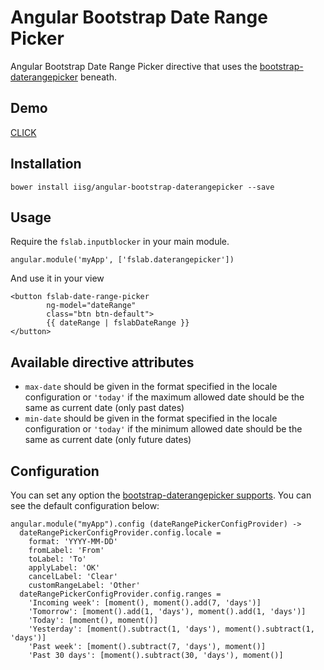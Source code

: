 # Angular Bootstrap Date Range Picker

Angular Bootstrap Date Range Picker directive that uses the [bootstrap-daterangepicker](https://github.com/dangrossman/bootstrap-daterangepicker) beneath.

## Demo
[CLICK](http://iisg.github.io/angular-bootstrap-daterangepicker/)

## Installation

```
bower install iisg/angular-bootstrap-daterangepicker --save
```

## Usage

Require the `fslab.inputblocker` in your main module.

    angular.module('myApp', ['fslab.daterangepicker'])

And use it in your view

    <button fslab-date-range-picker
            ng-model="dateRange"
            class="btn btn-default">
            {{ dateRange | fslabDateRange }}
    </button>

## Available directive attributes

* `max-date` should be given in the format specified in the locale configuration or `'today'` if the maximum allowed date should be the same as current date (only past dates)
* `min-date` should be given in the format specified in the locale configuration or `'today'` if the minimum allowed date should be the same as current date (only future dates)

## Configuration

You can set any option the [bootstrap-daterangepicker supports](http://www.daterangepicker.com/#options). You can see the default configuration below:

    angular.module("myApp").config (dateRangePickerConfigProvider) ->
      dateRangePickerConfigProvider.config.locale = 
        format: 'YYYY-MM-DD'
        fromLabel: 'From'
        toLabel: 'To'
        applyLabel: 'OK'
        cancelLabel: 'Clear'
        customRangeLabel: 'Other'
      dateRangePickerConfigProvider.config.ranges =
        'Incoming week': [moment(), moment().add(7, 'days')]
        'Tomorrow': [moment().add(1, 'days'), moment().add(1, 'days')]
        'Today': [moment(), moment()]
        'Yesterday': [moment().subtract(1, 'days'), moment().subtract(1, 'days')]
        'Past week': [moment().subtract(7, 'days'), moment()]
        'Past 30 days': [moment().subtract(30, 'days'), moment()]  
